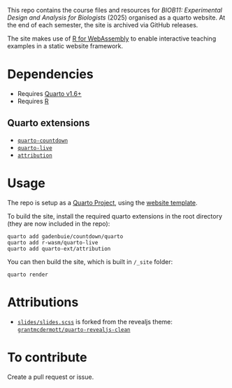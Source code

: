 This repo contains the course files and resources for *BIOB11: Experimental Design and Analysis for Biologists* (2025) organised as a quarto website. At the end of each semester, the site is archived via GitHub releases.

The site makes use of [R for WebAssembly](https://github.com/r-wasm) to enable interactive teaching examples in a static website framework.

# Dependencies
- Requires [Quarto v1.6+](https://quarto.org/)
- Requires [R](https://www.r-project.org/)

## Quarto extensions
- [`quarto-countdown`](https://github.com/gadenbuie/countdown/tree/main/quarto)
- [`quarto-live`](https://github.com/r-wasm/quarto-live)
- [`attribution`](https://github.com/quarto-ext/attribution)

# Usage

The repo is setup as a [Quarto Project](https://quarto.org/docs/projects/quarto-projects.html), using the [website template](https://quarto.org/docs/websites/).

To build the site, install the required quarto extensions in the root directory (they are now included in the repo):

```{bash}
quarto add gadenbuie/countdown/quarto
quarto add r-wasm/quarto-live
quarto add quarto-ext/attribution
```

You can then build the site, which is built in `/_site` folder:

```{bash}
quarto render
```

# Attributions

- [`slides/slides.scss`](slides/slides.scss) is forked from the revealjs theme: [`grantmcdermott/quarto-revealjs-clean`](https://github.com/grantmcdermott/quarto-revealjs-clean)

# To contribute

Create a pull request or issue.
